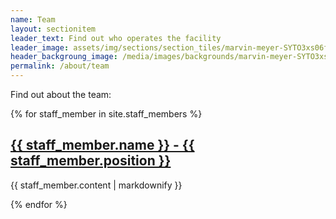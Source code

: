 ```yaml
---
name: Team
layout: sectionitem
leader_text: Find out who operates the facility
leader_image: assets/img/sections/section_tiles/marvin-meyer-SYTO3xs06fU-unsplash.2e16d0ba.fill-1000x500.jpg
header_backgroung_image: /media/images/backgrounds/marvin-meyer-SYTO3xs06fU-unsplas.2e16d0ba.fill-2000x1000.jpg
permalink: /about/team
---
```


Find out about the team:

{% for staff_member in site.staff_members %}
  <h2>
    <a href="{{ staff_member.url }}">
      {{ staff_member.name }} - {{ staff_member.position }}
    </a>
  </h2>
  <p>{{ staff_member.content | markdownify }}</p>
{% endfor %}